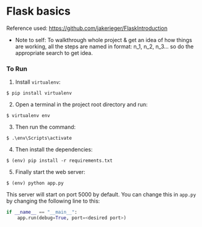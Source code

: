 # Flask basics

Reference used: https://github.com/jakerieger/FlaskIntroduction

- Note to self: To walkthrough whole project & get an idea of how things are working, all the steps are named in format: n_1, n_2, n_3... so do the appropriate search to get idea. 

### To Run

1. Install `virtualenv`:
```
$ pip install virtualenv
```

2. Open a terminal in the project root directory and run:
```
$ virtualenv env
```

3. Then run the command:
```
$ .\env\Scripts\activate
```

4. Then install the dependencies:
```
$ (env) pip install -r requirements.txt
```

5. Finally start the web server:
```
$ (env) python app.py
```

This server will start on port 5000 by default. You can change this in `app.py` by changing the following line to this:

```python
if __name__ == "__main__":
    app.run(debug=True, port=<desired port>)
```
